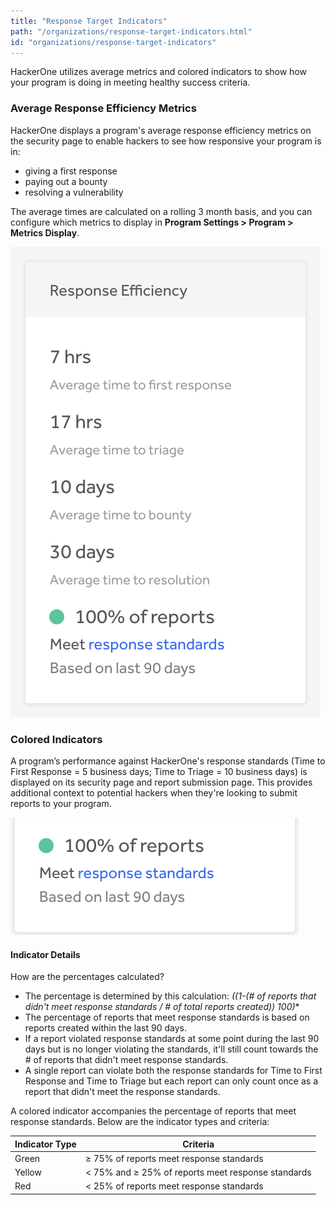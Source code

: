 ```yaml
---
title: "Response Target Indicators"
path: "/organizations/response-target-indicators.html"
id: "organizations/response-target-indicators"
---
```


<style>
.contents {
  margin-left: 1.45rem;
  margin-right: 1.45rem;
  border-radius: 0.3em;
  width: 60%;
}
</style>

HackerOne utilizes average metrics and colored indicators to show how your program is doing in meeting healthy success criteria.

### Average Response Efficiency Metrics

HackerOne displays a program's average response efficiency metrics on the security page to enable hackers to see how responsive your program is in:
* giving a first response
* paying out a bounty
* resolving a vulnerability

The average times are calculated on a rolling 3 month basis, and you can configure which metrics to display in **Program Settings > Program > Metrics Display**.

![response-sla-indicator-1](./images/response-indicators-1.png)

### Colored Indicators

A program’s performance against HackerOne's response standards (Time to First Response = 5 business days; Time to Triage = 10 business days) is displayed on its security page and report submission page. This provides additional context to potential hackers when they're looking to submit reports to your program.

![response-sla-indicator-2](./images/response-indicator-2.png)

#### Indicator Details
How are the percentages calculated? 
* The percentage is determined by this calculation: **((1-(# of reports that didn't meet response standards / # of total reports created))* 100)**
* The percentage of reports that meet response standards is based on reports created within the last 90 days. 
* If a report violated response standards at some point during the last 90 days but is no longer violating the standards, it'll still count towards the # of reports that didn't meet response standards.
* A single report can violate both the response standards for Time to First Response and Time to Triage but each report can only count once as a report that didn't meet the response standards. 

A colored indicator accompanies the percentage of reports that meet response standards. Below are the indicator types and criteria:

Indicator Type | Criteria
-------------- | ----------
Green | ≥ 75% of reports meet response standards
Yellow | < 75% and ≥ 25% of reports meet response standards
Red | < 25% of reports meet response standards
